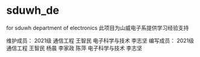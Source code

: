# sduwh_de
for sduwh department of electronics
此项目为山威电子系提供学习经验支持

维护成员：
2021级 
通信工程 王智民 
电子科学与技术 李志坚
编写成员：
2021级
通信工程 王智民 杨晨 李家政 陈萍
电子科学与技术 李志坚
